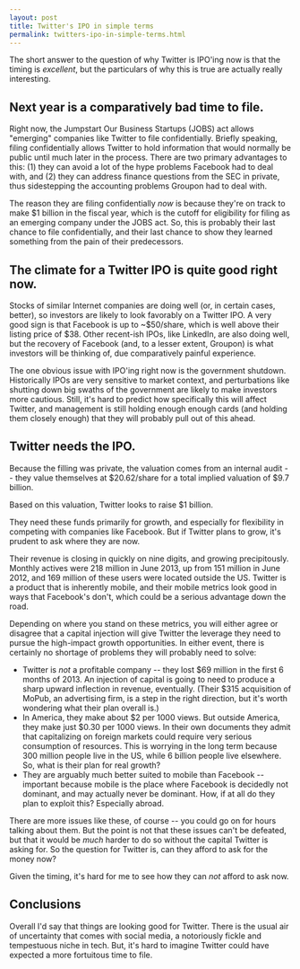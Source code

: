 ```yaml
---
layout: post
title: Twitter's IPO in simple terms
permalink: twitters-ipo-in-simple-terms.html
---
```



The short answer to the question of why Twitter is IPO'ing now is that the timing is *excellent*, but the particulars of why this is true are actually really interesting.

## Next year is a comparatively bad time to file.
Right now, the Jumpstart Our Business Startups (JOBS) act allows "emerging" companies like Twitter to file confidentially. Briefly speaking, filing confidentially allows Twitter to hold information that would normally be public until much later in the process. There are two primary advantages to this: (1) they can avoid a lot of the hype problems Facebook had to deal with, and (2) they can address finance questions from the SEC in private, thus sidestepping the accounting problems Groupon had to deal with.

The reason they are filing confidentially *now* is because they're on track to make $1 billion in the fiscal year, which is the cutoff for eligibility for filing as an emerging company under the JOBS act. So, this is probably their last chance to file confidentially, and their last chance to show they learned something from the pain of their predecessors.

## The climate for a Twitter IPO is quite good right now.
Stocks of similar Internet companies are doing well (or, in certain cases, better), so investors are likely to look favorably on a Twitter IPO. A very good sign is that Facebook is up to ~$50/share, which is well above their listing price of $38. Other recent-ish IPOs, like LinkedIn, are also doing well, but the recovery of Facebook (and, to a lesser extent, Groupon) is what investors will be thinking of, due comparatively painful experience.

The one obvious issue with IPO'ing right now is the government shutdown. Historically IPOs are very sensitive to market context, and perturbations like shutting down big swaths of the government are likely to make investors more cautious. Still, it's hard to predict how specifically this will affect Twitter, and management is still holding enough enough cards (and holding them closely enough) that they will probably pull out of this ahead.

## Twitter needs the IPO.
Because the filling was private, the valuation comes from an internal audit -- they value themselves at $20.62/share for a total implied valuation of $9.7 billion.

Based on this valuation, Twitter looks to raise $1 billion.

They need these funds primarily for growth, and especially for flexibility in competing with companies like Facebook. But if Twitter plans to grow, it's prudent to ask where they are now.

Their revenue is closing in quickly on nine digits, and growing precipitously. Monthly actives were 218 million in June 2013, up from 151 million in June 2012, and 169 million of these users were located outside the US. Twitter is a product that is inherently mobile, and their mobile metrics look good in ways that Facebook's don't, which could be a serious advantage down the road.

Depending on where you stand on these metrics, you will either agree or disagree that a capital injection will give Twitter the leverage they need to pursue the high-impact growth opportunities. In either event, there is certainly no shortage of problems they will probably need to solve:

* Twitter is *not* a profitable company -- they lost $69 million in the first 6 months of 2013. An injection of capital is going to need to produce a sharp upward inflection in revenue, eventually. (Their $315 acquisition of MoPub, an advertising firm, is a step in the right direction, but it's worth wondering what their plan overall is.)
* In America, they make about $2 per 1000 views. But outside America, they make just $0.30 per 1000 views. In their own documents they admit that capitalizing on foreign markets could require very serious consumption of resources. This is worrying in the long term because 300 million people live in the US, while 6 billion people live elsewhere. So, what is their plan for real growth?
* They are arguably much better suited to mobile than Facebook -- important because mobile is the place where Facebook is decidedly not dominant, and may actually never be dominant. How, if at all do they plan to exploit this? Especially abroad.

There are more issues like these, of course -- you could go on for hours talking about them. But the point is not that these issues can't be defeated, but that it would be *much* harder to do so without the capital Twitter is asking for. So the question for Twitter is, can they afford to ask for the money now?

Given the timing, it's hard for me to see how they can *not* afford to ask now.


## Conclusions
Overall I'd say that things are looking good for Twitter. There is the usual air of uncertainty that comes with social media, a notoriously fickle and tempestuous niche in tech. But, it's hard to imagine Twitter could have expected a more fortuitous time to file.